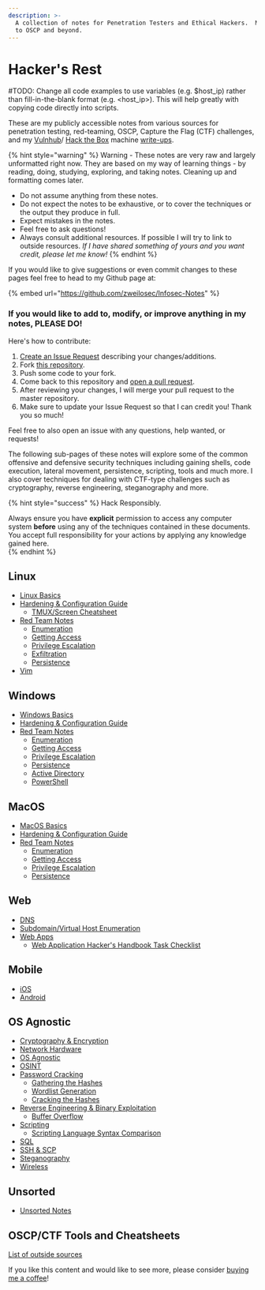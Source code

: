 ```yaml
---
description: >-
  A collection of notes for Penetration Testers and Ethical Hackers.  My journey
  to OSCP and beyond.
---
```


# Hacker's Rest

\#TODO: Change all code examples to use variables \(e.g. $host\_ip\) rather than fill-in-the-blank format \(e.g. &lt;host\_ip&gt;\). This will help greatly with copying code directly into scripts.

These are my publicly accessible notes from various sources for penetration testing, red-teaming, OSCP, Capture the Flag \(CTF\) challenges, and my [Vulnhub](https://www.vulnhub.com/)/ [Hack the Box](https://hackthebox.eu) machine [write-ups](https://zweilosec.gitbook.io/htb-writeups/).

{% hint style="warning" %}
Warning - These notes are very raw and largely unformatted right now. They are based on my way of learning things - by reading, doing, studying, exploring, and taking notes. Cleaning up and formatting comes later.

* Do not assume anything from these notes.
* Do not expect the notes to be exhaustive, or to cover the techniques or the output they produce in full.
* Expect mistakes in the notes.
* Feel free to ask questions!
* Always consult additional resources. If possible I will try to link to outside resources.  _If I have shared something of yours and you want credit, please let me know!_
{% endhint %}

If you would like to give suggestions or even commit changes to these pages feel free to head to my Github page at:

{% embed url="https://github.com/zweilosec/Infosec-Notes" %}

### If you would like to add to, modify, or improve anything in my notes, PLEASE DO!

Here's how to contribute:

1. [Create an Issue Request](https://github.com/zweilosec/Infosec-Notes/issues) describing your changes/additions.
2. Fork [this repository](https://github.com/zweilosec/Infosec-Notes).
3. Push some code to your fork.
4. Come back to this repository and [open a pull request](https://github.com/zweilosec/Infosec-Notes/pulls).
5. After reviewing your changes, I will merge your pull request to the master repository.
6. Make sure to update your Issue Request so that I can credit you! Thank you so much!

Feel free to also open an issue with any questions, help wanted, or requests!

The following sub-pages of these notes will explore some of the common offensive and defensive security techniques including gaining shells, code execution, lateral movement, persistence, scripting, tools and much more.  I also cover techniques for dealing with CTF-type challenges such as cryptography, reverse engineering, steganography and more.

{% hint style="success" %}
Hack Responsibly.

Always ensure you have **explicit** permission to access any computer system **before** using any of the techniques contained in these documents.  You accept full responsibility for your actions by applying any knowledge gained here.  
{% endhint %}

## Linux

* [Linux Basics](linux-1/linux-basics.md)
* [Hardening & Configuration Guide ](linux-1/linux-hardening/)
  * [TMUX/Screen Cheatsheet](linux-1/linux-hardening/tmux-screen-cheatsheet.md)
* [Red Team Notes](linux-1/linux-redteam/)
  * [Enumeration](linux-1/linux-redteam/enumeration.md)
  * [Getting Access](linux-1/linux-redteam/getting-access.md)
  * [Privilege Escalation](linux-1/linux-redteam/privilege-escalation.md)
  * [Exfiltration](linux-1/linux-redteam/exfiltration.md)
  * [Persistence](linux-1/linux-redteam/persistance.md)
* [Vim](linux-1/vim.md)

## Windows

* [Windows Basics](windows-1/windows-basics.md)
* [Hardening & Configuration Guide](windows-1/windows-hardening.md)  
* [Red Team Notes](windows-1/windows-redteam/)
  * [Enumeration](windows-1/windows-redteam/enumeration.md)
  * [Getting Access](windows-1/windows-redteam/getting-access.md)
  * [Privilege Escalation](windows-1/windows-redteam/privilege-escalation.md)
  * [Persistence](windows-1/windows-redteam/persistence.md)
  * [Active Directory](windows-1/windows-redteam/active-directory.md)
  * [PowerShell](windows-1/powershell.md)

## MacOS

* [MacOS Basics](macos/macos-basics.md)
* [Hardening & Configuration Guide](macos/macos-hardening.md)
* [Red Team Notes](macos/macos-redteam/)
  * [Enumeration](macos/macos-redteam/enumeration.md)
  * [Getting Access](macos/macos-redteam/getting-access.md)
  * [Privilege Escalation](macos/macos-redteam/privilege-escalation.md)
  * [Persistence](macos/macos-redteam/persistence.md)

## Web

* [DNS](web/dns.md)
* [Subdomain/Virtual Host Enumeration](web/subdomain-virtual-host-enumeration.md)
* [Web Apps](web/web-notes/)
  * [Web Application Hacker's Handbook Task Checklist](web/web-notes/the-web-application-hackers-handbook.md)

## Mobile

* [iOS](mobile/ios.md)
* [Android](mobile/android.md)

## OS Agnostic

* [Cryptography & Encryption](os-agnostic/password-cracking/)
* [Network Hardware](os-agnostic/network-hardware.md)
* [OS Agnostic](os-agnostic/os_agnostic.md)
* [OSINT](os-agnostic/osint.md)
* [Password Cracking](os-agnostic/password-cracking/)
  * [Gathering the Hashes](os-agnostic/password-cracking/gathering-the-hashes.md)
  * [Wordlist Generation](os-agnostic/password-cracking/wordlist-manipulation.md)
  * [Cracking the Hashes](os-agnostic/password-cracking/cracking-the-hashes.md)
* [Reverse Engineering & Binary Exploitation](os-agnostic/reverse-engineering-and-binary-exploitation/)
  * [Buffer Overflow](os-agnostic/reverse-engineering-and-binary-exploitation/buffer-overflow.md)
* [Scripting](os-agnostic/scripting/)
  * [Scripting Language Syntax Comparison](os-agnostic/scripting/script-language-comparison.md)
* [SQL](os-agnostic/sql.md)
* [SSH & SCP](os-agnostic/ssh-and-scp.md)
* [Steganography](os-agnostic/steganography.md)
* [Wireless](os-agnostic/wifi.md)

## Unsorted

* [Unsorted Notes](untitled.md)

## OSCP/CTF Tools and Cheatsheets 

[List of outside sources](tools-cheatsheets.md)



If you like this content and would like to see more, please consider [buying me a coffee](https://www.buymeacoffee.com/zweilosec)!

